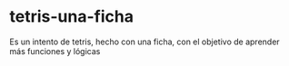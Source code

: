 # tetris-una-ficha
 Es un intento de tetris, hecho con una ficha, con el objetivo de aprender más funciones y lógicas
